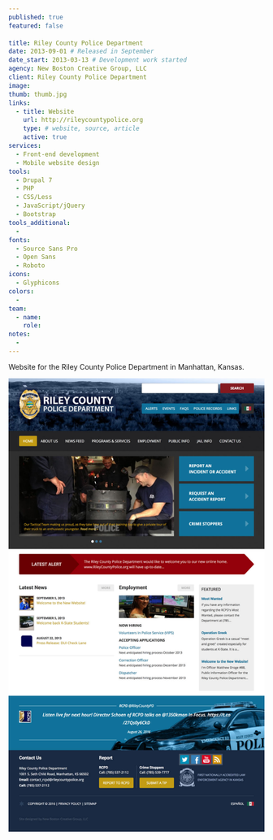 ```yaml
---
published: true
featured: false

title: Riley County Police Department
date: 2013-09-01 # Released in September
date_start: 2013-03-13 # Development work started
agency: New Boston Creative Group, LLC
client: Riley County Police Department
image:
thumb: thumb.jpg
links:
  - title: Website
    url: http://rileycountypolice.org
    type: # website, source, article
    active: true
services:
  - Front-end development
  - Mobile website design
tools:
  - Drupal 7
  - PHP
  - CSS/Less
  - JavaScript/jQuery
  - Bootstrap
tools_additional:
  -
fonts:
  - Source Sans Pro
  - Open Sans
  - Roboto
icons:
  - Glyphicons
colors:
  -
team:
  - name:
    role:
notes:
  -
---
```


Website for the Riley County Police Department in Manhattan, Kansas.

![Riley County Police Department screenshot](image.jpg)
